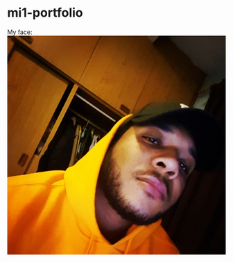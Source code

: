 # mi1-portfolio
My face:
![alt text](https://github.com/shawntieffing/mi1-portfolio/blob/master/UNADJUSTEDNONRAW_thumb_4.jpg "My face")

